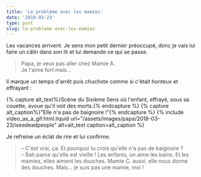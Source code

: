 ```yaml
---
title: 'Le problème avec les mamies'
date: '2018-03-23'
type: post
slug: le-probleme-avec-les-mamies
---
```


Les vacances arrivent. Je sens mon petit dernier préoccupé, donc je vais lui faire un câlin dans son lit et lui demande ce qui se passe.

<!-- more -->

> Papa, je veux pas aller chez Mamie A.  
> Je l'aime fort mais…

Il marque un temps d'arrêt puis chuchote comme si c'était honteux et effrayant : 

{% capture alt_text%}Scène du Sixième Sens où l'enfant, effrayé, sous sa couette, avoue qu'il voit des morts.{% endcapture %}
{% capture alt_caption%}"Elle n'a pas de baignoire !"{% endcapture %}
{% include video_as_a_gif.html.liquid
url="/assets/images/papa/2018-03-23/iseedeadpeople"
alt=alt_text
caption=alt_caption
%}

Je refreine un éclat de rire et lui confirme.

> – C'est vrai, ça. Et pourquoi tu crois qu'elle n'a pas de baignoire ?  
> – Bah parce qu'elle est vieille ! Les enfants, on aime les bains. Et les mamies, elles aiment les douches. Mamie C. aussi, elle nous donne des douches. Mais… je suis pas une mamie, moi !